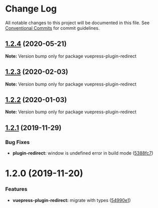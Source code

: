 # Change Log

All notable changes to this project will be documented in this file.
See [Conventional Commits](https://conventionalcommits.org) for commit guidelines.

## [1.2.4](https://github.com/vuepress/vuepress-community/compare/vuepress-plugin-redirect@1.2.3...vuepress-plugin-redirect@1.2.4) (2020-05-21)

**Note:** Version bump only for package vuepress-plugin-redirect

## [1.2.3](https://github.com/vuepress/vuepress-community/compare/vuepress-plugin-redirect@1.2.2...vuepress-plugin-redirect@1.2.3) (2020-02-03)

**Note:** Version bump only for package vuepress-plugin-redirect

## [1.2.2](https://github.com/vuepress/vuepress-community/compare/vuepress-plugin-redirect@1.2.1...vuepress-plugin-redirect@1.2.2) (2020-01-03)

**Note:** Version bump only for package vuepress-plugin-redirect

## [1.2.1](https://github.com/vuepress/vuepress-community/compare/vuepress-plugin-redirect@1.2.0...vuepress-plugin-redirect@1.2.1) (2019-11-29)

### Bug Fixes

- **plugin-redirect:** window is undefined error in build mode ([5388fc7](https://github.com/vuepress/vuepress-community/commit/5388fc7e115d2f8935cd696ce9c864f086b8d379))

# 1.2.0 (2019-11-20)

### Features

- **vuepress-plugin-redirect:** migrate with types ([54990e1](https://github.com/vuepress/vuepress-community/commit/54990e1e47e642ce3db304a2eb1d6cb4aab44cf7))
